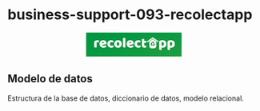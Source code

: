 # business-support-093-recolectapp

<p align="center">
  <img src="assets/title_recolectapp.png">
</p>



## Modelo de datos 

Estructura de la base de datos, diccionario de datos, modelo relacional.

